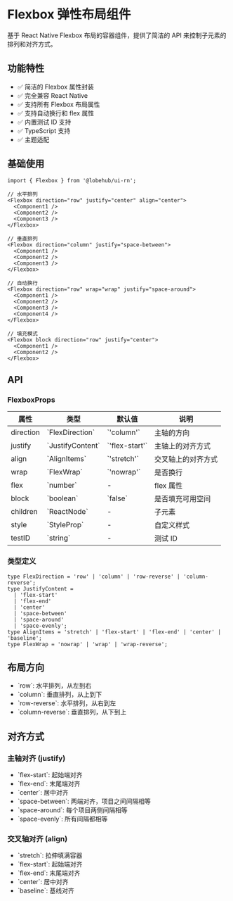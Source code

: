 # Flexbox 弹性布局组件

基于 React Native Flexbox 布局的容器组件，提供了简洁的 API 来控制子元素的排列和对齐方式。

## 功能特性

- ✅ 简洁的 Flexbox 属性封装
- ✅ 完全兼容 React Native
- ✅ 支持所有 Flexbox 布局属性
- ✅ 支持自动换行和 flex 属性
- ✅ 内置测试 ID 支持
- ✅ TypeScript 支持
- ✅ 主题适配

## 基础使用

```tsx
import { Flexbox } from '@lobehub/ui-rn';

// 水平排列
<Flexbox direction="row" justify="center" align="center">
  <Component1 />
  <Component2 />
  <Component3 />
</Flexbox>

// 垂直排列
<Flexbox direction="column" justify="space-between">
  <Component1 />
  <Component2 />
  <Component3 />
</Flexbox>

// 自动换行
<Flexbox direction="row" wrap="wrap" justify="space-around">
  <Component1 />
  <Component2 />
  <Component3 />
  <Component4 />
</Flexbox>

// 填充模式
<Flexbox block direction="row" justify="center">
  <Component1 />
  <Component2 />
</Flexbox>
```

## API

### FlexboxProps

| 属性      | 类型                     | 默认值           | 说明               |
| --------- | ------------------------ | ---------------- | ------------------ |
| direction | \`FlexDirection\`        | \`'column'\`     | 主轴的方向         |
| justify   | \`JustifyContent\`       | \`'flex-start'\` | 主轴上的对齐方式   |
| align     | \`AlignItems\`           | \`'stretch'\`    | 交叉轴上的对齐方式 |
| wrap      | \`FlexWrap\`             | \`'nowrap'\`     | 是否换行           |
| flex      | \`number\`               | -                | flex 属性          |
| block     | \`boolean\`              | \`false\`        | 是否填充可用空间   |
| children  | \`ReactNode\`            | -                | 子元素             |
| style     | \`StyleProp<ViewStyle>\` | -                | 自定义样式         |
| testID    | \`string\`               | -                | 测试 ID            |

### 类型定义

```tsx
type FlexDirection = 'row' | 'column' | 'row-reverse' | 'column-reverse';
type JustifyContent =
  | 'flex-start'
  | 'flex-end'
  | 'center'
  | 'space-between'
  | 'space-around'
  | 'space-evenly';
type AlignItems = 'stretch' | 'flex-start' | 'flex-end' | 'center' | 'baseline';
type FlexWrap = 'nowrap' | 'wrap' | 'wrap-reverse';
```

## 布局方向

- \`row\`: 水平排列，从左到右
- \`column\`: 垂直排列，从上到下
- \`row-reverse\`: 水平排列，从右到左
- \`column-reverse\`: 垂直排列，从下到上

## 对齐方式

### 主轴对齐 (justify)

- \`flex-start\`: 起始端对齐
- \`flex-end\`: 末尾端对齐
- \`center\`: 居中对齐
- \`space-between\`: 两端对齐，项目之间间隔相等
- \`space-around\`: 每个项目两侧间隔相等
- \`space-evenly\`: 所有间隔都相等

### 交叉轴对齐 (align)

- \`stretch\`: 拉伸填满容器
- \`flex-start\`: 起始端对齐
- \`flex-end\`: 末尾端对齐
- \`center\`: 居中对齐
- \`baseline\`: 基线对齐
